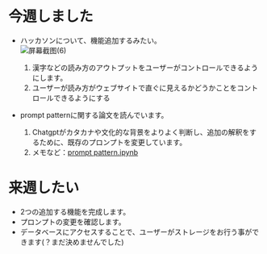 # 今週しました
- ハッカソンについて、機能追加するみたい。<br>
    ![屏幕截图(6)](https://github.com/xinyun2000/PaperNotes/assets/130521370/3ea9e6e6-36f3-4805-a7c6-55713ea91037)<br>
    1. 漢字などの読み方のアウトプットをユーザーがコントロールできるようにします。
    2. ユーザーが読み方がウェブサイトで直ぐに見えるかどうかことをコントロールできるようにする

- prompt patternに関する論文を読んでいます。<br>
    1. Chatgptがカタカナや文化的な背景をよりよく判断し、追加の解釈をするために、既存のプロンプトを変更しています。
    2. メモなど：[prompt pattern.ipynb](https://github.com/xinyun2000/PaperNotes/blob/main/prompt%20pattern.ipynb)

# 来週したい
- 2つの追加する機能を完成します。
- プロンプトの変更を確認します。
- データベースにアクセスすることで、ユーザーがストレージをお行う事ができます(？まだ決めませんでした)

